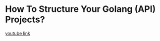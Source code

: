 # How To Structure Your Golang (API) Projects?
[youtube link](https://www.youtube.com/watch?v=EqniGcAijDI&list=PL0xRBLFXXsP7-0IVCmoo2FEWBrQzfH2l8&index=13)